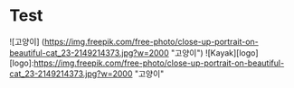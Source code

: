 # Test
![고양이] (https://img.freepik.com/free-photo/close-up-portrait-on-beautiful-cat_23-2149214373.jpg?w=2000 "고양이")
![Kayak][logo]
[logo]:https://img.freepik.com/free-photo/close-up-portrait-on-beautiful-cat_23-2149214373.jpg?w=2000 "고양이"
